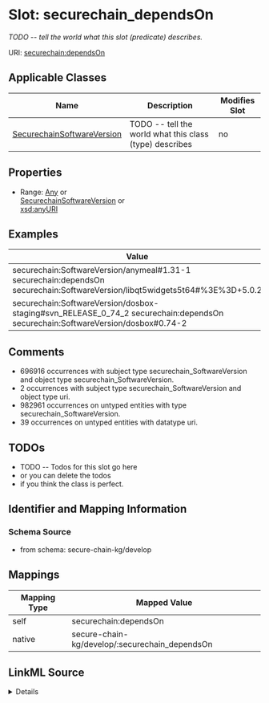 

# Slot: securechain_dependsOn


_TODO -- tell the world what this slot (predicate) describes._





URI: [securechain:dependsOn](https://w3id.org/secure-chain/dependsOn)



<!-- no inheritance hierarchy -->





## Applicable Classes

| Name | Description | Modifies Slot |
| --- | --- | --- |
| [SecurechainSoftwareVersion](../classes/SecurechainSoftwareVersion.md) | TODO -- tell the world what this class (type) describes |  no  |







## Properties

* Range: [Any](../classes/Any.md)&nbsp;or&nbsp;<br />[SecurechainSoftwareVersion](../classes/SecurechainSoftwareVersion.md)&nbsp;or&nbsp;<br />[xsd:anyURI](http://www.w3.org/2001/XMLSchema#anyURI)






## Examples

| Value |
| --- |
| securechain:SoftwareVersion/anymeal#1.31-1 securechain:dependsOn securechain:SoftwareVersion/libqt5widgets5t64#%3E%3D+5.0.2 |
| securechain:SoftwareVersion/dosbox-staging#svn_RELEASE_0_74_2 securechain:dependsOn securechain:SoftwareVersion/dosbox#0.74-2 |

## Comments

* 696916 occurrences with subject type securechain_SoftwareVersion and object type securechain_SoftwareVersion.
* 2 occurrences with subject type securechain_SoftwareVersion and object type uri.
* 982961 occurrences on untyped entities with type securechain_SoftwareVersion.
* 39 occurrences on untyped entities with datatype uri.

## TODOs

* TODO -- Todos for this slot go here
* or you can delete the todos
* if you think the class is perfect.

## Identifier and Mapping Information







### Schema Source


* from schema: secure-chain-kg/develop




## Mappings

| Mapping Type | Mapped Value |
| ---  | ---  |
| self | securechain:dependsOn |
| native | secure-chain-kg/develop/:securechain_dependsOn |




## LinkML Source

<details>
```yaml
name: securechain_dependsOn
description: TODO -- tell the world what this slot (predicate) describes.
todos:
- TODO -- Todos for this slot go here
- or you can delete the todos
- if you think the class is perfect.
comments:
- 696916 occurrences with subject type securechain_SoftwareVersion and object type
  securechain_SoftwareVersion.
- 2 occurrences with subject type securechain_SoftwareVersion and object type uri.
- 982961 occurrences on untyped entities with type securechain_SoftwareVersion.
- 39 occurrences on untyped entities with datatype uri.
examples:
- value: securechain:SoftwareVersion/anymeal#1.31-1 securechain:dependsOn securechain:SoftwareVersion/libqt5widgets5t64#%3E%3D+5.0.2
- value: securechain:SoftwareVersion/dosbox-staging#svn_RELEASE_0_74_2 securechain:dependsOn
    securechain:SoftwareVersion/dosbox#0.74-2
from_schema: secure-chain-kg/develop
rank: 1000
slot_uri: securechain:dependsOn
alias: securechain_dependsOn
domain_of:
- securechain_SoftwareVersion
range: Any
any_of:
- range: securechain_SoftwareVersion
- range: uri

```
</details>